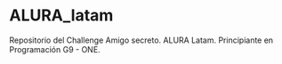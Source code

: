 # ALURA_latam
Repositorio del Challenge Amigo secreto. ALURA Latam. Principiante en Programación G9 - ONE.
